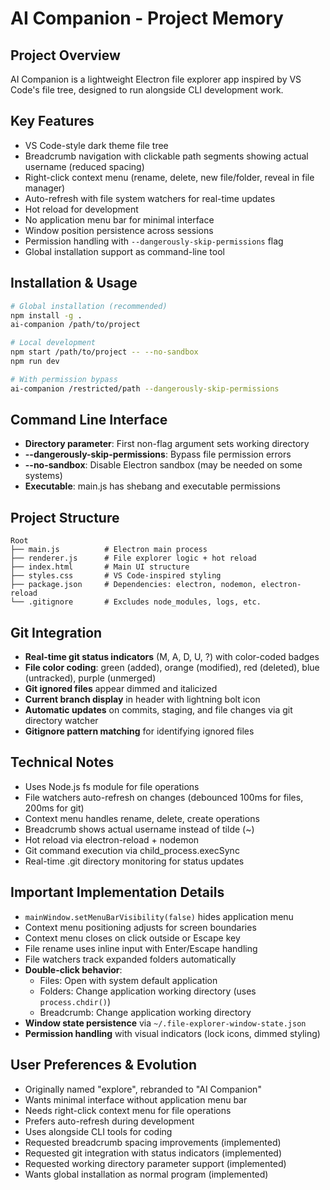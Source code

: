 # AI Companion - Project Memory

## Project Overview
AI Companion is a lightweight Electron file explorer app inspired by VS Code's file tree, designed to run alongside CLI development work.

## Key Features
- VS Code-style dark theme file tree
- Breadcrumb navigation with clickable path segments showing actual username (reduced spacing)
- Right-click context menu (rename, delete, new file/folder, reveal in file manager)
- Auto-refresh with file system watchers for real-time updates
- Hot reload for development
- No application menu bar for minimal interface
- Window position persistence across sessions
- Permission handling with `--dangerously-skip-permissions` flag
- Global installation support as command-line tool

## Installation & Usage
```bash
# Global installation (recommended)
npm install -g .
ai-companion /path/to/project

# Local development
npm start /path/to/project -- --no-sandbox
npm run dev

# With permission bypass
ai-companion /restricted/path --dangerously-skip-permissions
```

## Command Line Interface
- **Directory parameter**: First non-flag argument sets working directory
- **--dangerously-skip-permissions**: Bypass file permission errors
- **--no-sandbox**: Disable Electron sandbox (may be needed on some systems)
- **Executable**: main.js has shebang and executable permissions

## Project Structure
```
Root
├── main.js          # Electron main process
├── renderer.js      # File explorer logic + hot reload
├── index.html       # Main UI structure
├── styles.css       # VS Code-inspired styling
├── package.json     # Dependencies: electron, nodemon, electron-reload
└── .gitignore       # Excludes node_modules, logs, etc.
```

## Git Integration
- **Real-time git status indicators** (M, A, D, U, ?) with color-coded badges
- **File color coding**: green (added), orange (modified), red (deleted), blue (untracked), purple (unmerged)
- **Git ignored files** appear dimmed and italicized
- **Current branch display** in header with lightning bolt icon
- **Automatic updates** on commits, staging, and file changes via git directory watcher
- **Gitignore pattern matching** for identifying ignored files

## Technical Notes
- Uses Node.js fs module for file operations
- File watchers auto-refresh on changes (debounced 100ms for files, 200ms for git)
- Context menu handles rename, delete, create operations
- Breadcrumb shows actual username instead of tilde (~)
- Hot reload via electron-reload + nodemon
- Git command execution via child_process.execSync
- Real-time .git directory monitoring for status updates

## Important Implementation Details
- `mainWindow.setMenuBarVisibility(false)` hides application menu
- Context menu positioning adjusts for screen boundaries
- Context menu closes on click outside or Escape key
- File rename uses inline input with Enter/Escape handling
- File watchers track expanded folders automatically
- **Double-click behavior**:
  - Files: Open with system default application
  - Folders: Change application working directory (uses `process.chdir()`)
  - Breadcrumb: Change application working directory
- **Window state persistence** via `~/.file-explorer-window-state.json`
- **Permission handling** with visual indicators (lock icons, dimmed styling)

## User Preferences & Evolution
- Originally named "explore", rebranded to "AI Companion"
- Wants minimal interface without application menu bar
- Needs right-click context menu for file operations
- Prefers auto-refresh during development
- Uses alongside CLI tools for coding
- Requested breadcrumb spacing improvements (implemented)
- Requested git integration with status indicators (implemented)
- Requested working directory parameter support (implemented)
- Wants global installation as normal program (implemented)